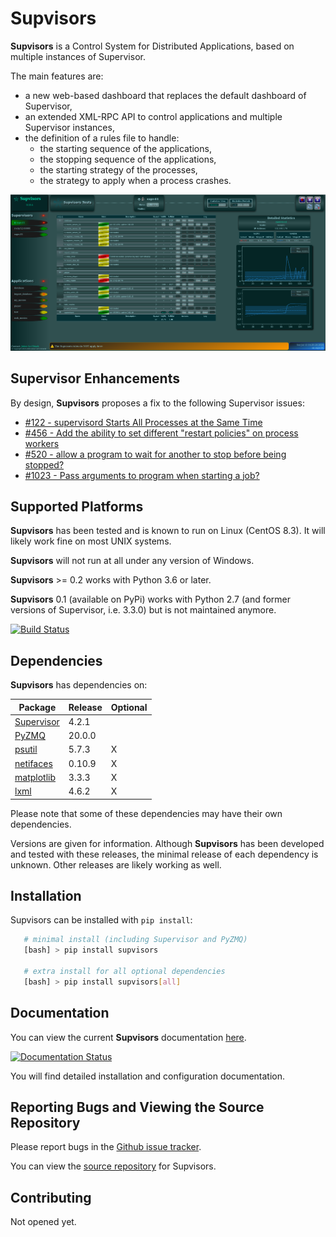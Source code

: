 # **Supvisors**

**Supvisors** is a Control System for Distributed Applications, based on
multiple instances of Supervisor.

The main features are:
   * a new web-based dashboard that replaces the default dashboard of Supervisor,
   * an extended XML-RPC API to control applications and multiple Supervisor instances,
   * the definition of a rules file to handle:
      * the starting sequence of the applications,
      * the stopping sequence of the applications,
      * the starting strategy of the processes,
      * the strategy to apply when a process crashes.

![Image of Supvisors' Dashboard](https://github.com/julien6387/supvisors/blob/master/docs/images/supvisors_address_process_section.png)

## Supervisor Enhancements

By design, **Supvisors** proposes a fix to the following Supervisor issues:
   * [#122 - supervisord Starts All Processes at the Same Time](https://github.com/Supervisor/supervisor/issues/122)
   * [#456 - Add the ability to set different "restart policies" on process workers](https://github.com/Supervisor/supervisor/issues/456)
   * [#520 - allow a program to wait for another to stop before being stopped?](https://github.com/Supervisor/supervisor/issues/520)
   * [#1023 - Pass arguments to program when starting a job?](https://github.com/Supervisor/supervisor/issues/1023)

## Supported Platforms

**Supvisors** has been tested and is known to run on Linux (CentOS 8.3).
It will likely work fine on most UNIX systems.

**Supvisors** will not run at all under any version of Windows.

**Supvisors** >= 0.2 works with Python 3.6 or later.

**Supvisors** 0.1 (available on PyPi) works with Python 2.7 (and former versions of Supervisor, i.e. 3.3.0)
but is not maintained anymore.

[![Build Status](https://travis-ci.org/julien6387/supvisors.svg?branch=master)](https://travis-ci.org/julien6387/supvisors)

## Dependencies

**Supvisors** has dependencies on:

Package                                             | Release    | Optional
----------------------------------------------------|------------|---------
[Supervisor](http://supervisord.org)                | 4.2.1      |
[PyZMQ](http://pyzmq.readthedocs.io)                | 20.0.0     |
[psutil](https://pypi.python.org/pypi/psutil)       | 5.7.3      |     X
[netifaces](https://pypi.python.org/pypi/netifaces) | 0.10.9     |     X
[matplotlib](http://matplotlib.org)                 | 3.3.3      |     X
[lxml](http://lxml.de)                              | 4.6.2      |     X

Please note that some of these dependencies may have their own dependencies.

Versions are given for information.
Although **Supvisors** has been developed and tested with these releases,
the minimal release of each dependency is unknown.
Other releases are likely working as well.


## Installation

Supvisors can be installed with `pip install`:

```bash
   # minimal install (including Supervisor and PyZMQ)
   [bash] > pip install supvisors

   # extra install for all optional dependencies
   [bash] > pip install supvisors[all]
```

## Documentation

You can view the current **Supvisors** documentation [here](http://supvisors.readthedocs.io).

[![Documentation Status](https://readthedocs.org/projects/supvisors/badge/?version=master)](https://supvisors.readthedocs.io/en/master/?badge=master)

You will find detailed installation and configuration documentation.

## Reporting Bugs and Viewing the Source Repository

Please report bugs in the [Github issue tracker](https://github.com/julien6387/supvisors/issues).

You can view the [source repository](https://github.com/julien6387/supvisors) for Supvisors.

## Contributing

Not opened yet.
